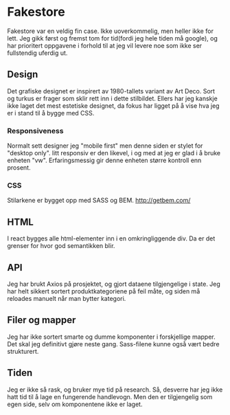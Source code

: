 # Fakestore 
Fakestore var en veldig fin case. Ikke uoverkommelig, men heller ikke for lett.
Jeg gikk først og fremst tom for tid(fordi jeg hele tiden må google), og har prioritert oppgavene i forhold til at jeg vil levere noe som ikke ser fullstendig uferdig ut.
 
## Design
Det grafiske designet er inspirert av 1980-tallets variant av Art Deco. Sort og turkus er frager som sklir rett inn i dette stilbildet.
Ellers har jeg kanskje ikke laget det mest estetiske designet, da fokus har ligget på  å vise hva jeg er i stand til å bygge med CSS.

### Responsiveness
Normalt sett designer jeg "mobile first" men denne siden er stylet for "desktop only".
litt responsiv er den likevel, i og med at jeg er glad i å bruke enheten "vw".
Erfaringsmessig gir denne enheten større kontroll enn prosent.

### CSS
Stilarkene er bygget opp med SASS og BEM.
http://getbem.com/

## HTML
I react bygges alle html-elementer inn i en omkringliggende div.
Da er det grenser for hvor god semantikken blir.

## API
Jeg har brukt Axios på prosjektet, og gjort dataene tilgjengelige i state.
Jeg har helt sikkert sortert produktkategoriene på feil måte, og siden må reloades manuelt når man bytter kategori.

## Filer og mapper
Jeg har ikke sortert smarte og dumme komponenter i forskjellige mapper. Det skal jeg definitivt gjøre neste gang. Sass-filene kunne også vært bedre strukturert.

## Tiden
Jeg er ikke så rask, og bruker mye tid på research. Så, desverre har jeg ikke hatt tid til å lage en fungerende handlevogn. Men den er tilgjengelig som egen side, selv om komponentene ikke er laget.


